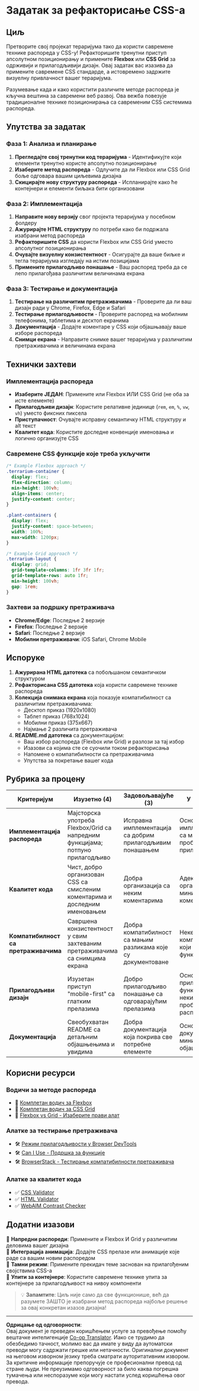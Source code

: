 <!--
CO_OP_TRANSLATOR_METADATA:
{
  "original_hash": "bee6762d4092a13fc7c338814963f980",
  "translation_date": "2025-10-24T23:25:03+00:00",
  "source_file": "3-terrarium/2-intro-to-css/assignment.md",
  "language_code": "sr"
}
-->
# Задатак за рефакторисање CSS-а

## Циљ

Претворите свој пројекат тераријума тако да користи савремене технике распореда у CSS-у! Рефакторишите тренутни приступ апсолутном позиционирању и примените **Flexbox** или **CSS Grid** за одрживији и прилагодљивији дизајн. Овај задатак вас изазива да примените савремене CSS стандарде, а истовремено задржите визуелну привлачност вашег тераријума.

Разумевање када и како користити различите методе распореда је кључна вештина за савремени веб развој. Ова вежба повезује традиционалне технике позиционирања са савременим CSS системима распореда.

## Упутства за задатак

### Фаза 1: Анализа и планирање
1. **Прегледајте свој тренутни код тераријума** - Идентификујте који елементи тренутно користе апсолутно позиционирање
2. **Изаберите метод распореда** - Одлучите да ли Flexbox или CSS Grid боље одговара вашим циљевима дизајна
3. **Скицирајте нову структуру распореда** - Испланирајте како ће контејнери и елементи биљака бити организовани

### Фаза 2: Имплементација
1. **Направите нову верзију** свог пројекта тераријума у посебном фолдеру
2. **Ажурирајте HTML структуру** по потреби како би подржала изабрани метод распореда
3. **Рефакторишите CSS** да користи Flexbox или CSS Grid уместо апсолутног позиционирања
4. **Очувајте визуелну конзистентност** - Осигурајте да ваше биљке и тегла тераријума изгледају на истим позицијама
5. **Примените прилагодљиво понашање** - Ваш распоред треба да се лепо прилагођава различитим величинама екрана

### Фаза 3: Тестирање и документација
1. **Тестирање на различитим претраживачима** - Проверите да ли ваш дизајн ради у Chrome, Firefox, Edge и Safari
2. **Тестирање прилагодљивости** - Проверите распоред на мобилним телефонима, таблетима и десктоп екранима
3. **Документација** - Додајте коментаре у CSS који објашњавају ваше изборе распореда
4. **Снимци екрана** - Направите снимке вашег тераријума у различитим претраживачима и величинама екрана

## Технички захтеви

### Имплементација распореда
- **Изаберите ЈЕДАН**: Примените или Flexbox ИЛИ CSS Grid (не оба за исте елементе)
- **Прилагодљиви дизајн**: Користите релативне јединице (`rem`, `em`, `%`, `vw`, `vh`) уместо фиксних пиксела
- **Приступачност**: Очувајте исправну семантичку HTML структуру и alt текст
- **Квалитет кода**: Користите доследне конвенције именовања и логично организујте CSS

### Савремене CSS функције које треба укључити
```css
/* Example Flexbox approach */
.terrarium-container {
  display: flex;
  flex-direction: column;
  min-height: 100vh;
  align-items: center;
  justify-content: center;
}

.plant-containers {
  display: flex;
  justify-content: space-between;
  width: 100%;
  max-width: 1200px;
}

/* Example Grid approach */
.terrarium-layout {
  display: grid;
  grid-template-columns: 1fr 3fr 1fr;
  grid-template-rows: auto 1fr;
  min-height: 100vh;
  gap: 1rem;
}
```

### Захтеви за подршку претраживача
- **Chrome/Edge**: Последње 2 верзије
- **Firefox**: Последње 2 верзије  
- **Safari**: Последње 2 верзије
- **Мобилни претраживачи**: iOS Safari, Chrome Mobile

## Испоруке

1. **Ажурирана HTML датотека** са побољшаном семантичком структуром
2. **Рефакторисана CSS датотека** која користи савремене технике распореда
3. **Колекција снимака екрана** која показује компатибилност са различитим претраживачима:
   - Десктоп приказ (1920x1080)
   - Таблет приказ (768x1024) 
   - Мобилни приказ (375x667)
   - Најмање 2 различита претраживача
4. **README.md датотека** са документацијом:
   - Ваш избор распореда (Flexbox или Grid) и разлози за тај избор
   - Изазови са којима сте се суочили током рефакторисања
   - Напомене о компатибилности са претраживачима
   - Упутства за покретање вашег кода

## Рубрика за процену

| Критеријум | Изузетно (4) | Задовољавајуће (3) | У развоју (2) | Почетно (1) |
|------------|--------------|--------------------|---------------|-------------|
| **Имплементација распореда** | Мајсторска употреба Flexbox/Grid са напредним функцијама; потпуно прилагодљиво | Исправна имплементација са добрим прилагодљивим понашањем | Основна имплементација са мањим проблемима прилагодљивости | Непотпуна или неисправна имплементација распореда |
| **Квалитет кода** | Чист, добро организован CSS са смисленим коментарима и доследним именовањем | Добра организација са неким коментарима | Адекватна организација са минималним коментарима | Лоша организација; тешко разумљиво |
| **Компатибилност са претраживачима** | Савршена конзистентност у свим захтеваним претраживачима са снимцима екрана | Добра компатибилност са мањим разликама које су документоване | Неке проблеме компатибилности који не утичу на функционалност | Велики проблеми компатибилности или недостаје тестирање |
| **Прилагодљиви дизајн** | Изузетан приступ "mobile-first" са глатким прелазима | Добро прилагодљиво понашање са одговарајућим прелазима | Основне прилагодљиве функције са неким проблемима распореда | Ограничено или неисправно прилагодљиво понашање |
| **Документација** | Свеобухватан README са детаљним објашњењима и увидима | Добра документација која покрива све потребне елементе | Основна документација са минималним објашњењима | Непотпуна или недостајућа документација |

## Корисни ресурси

### Водичи за методе распореда
- 📖 [Комплетан водич за Flexbox](https://css-tricks.com/snippets/css/a-guide-to-flexbox/)
- 📖 [Комплетан водич за CSS Grid](https://css-tricks.com/snippets/css/complete-guide-grid/)
- 📖 [Flexbox vs Grid - Изаберите прави алат](https://blog.webdevsimplified.com/2022-11/flexbox-vs-grid/)

### Алатке за тестирање претраживача
- 🛠️ [Режим прилагодљивости у Browser DevTools](https://developer.chrome.com/docs/devtools/device-mode/)
- 🛠️ [Can I Use - Подршка за функције](https://caniuse.com/)
- 🛠️ [BrowserStack - Тестирање компатибилности претраживача](https://www.browserstack.com/)

### Алатке за квалитет кода
- ✅ [CSS Validator](https://jigsaw.w3.org/css-validator/)
- ✅ [HTML Validator](https://validator.w3.org/)
- ✅ [WebAIM Contrast Checker](https://webaim.org/resources/contrastchecker/)

## Додатни изазови

🌟 **Напредни распореди**: Примените и Flexbox И Grid у различитим деловима вашег дизајна  
🌟 **Интеграција анимација**: Додајте CSS прелазе или анимације које раде са вашим новим распоредом  
🌟 **Тамни режим**: Примените прекидач теме заснован на прилагођеним својствима CSS-а  
🌟 **Упити за контејнере**: Користите савремене технике упита за контејнере за прилагодљивост на нивоу компоненти  

> 💡 **Запамтите**: Циљ није само да све функционише, већ да разумете ЗАШТО је изабрани метод распореда најбоље решење за овај конкретан изазов дизајна!

---

**Одрицање од одговорности**:  
Овај документ је преведен коришћењем услуге за превођење помоћу вештачке интелигенције [Co-op Translator](https://github.com/Azure/co-op-translator). Иако се трудимо да обезбедимо тачност, молимо вас да имате у виду да аутоматски преводи могу садржати грешке или нетачности. Оригинални документ на његовом изворном језику треба сматрати ауторитативним извором. За критичне информације препоручује се професионални превод од стране људи. Не преузимамо одговорност за било каква погрешна тумачења или неспоразуме који могу настати услед коришћења овог превода.